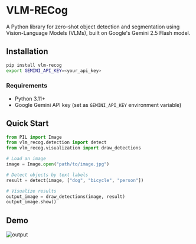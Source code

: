 # VLM-RECog

A Python library for zero-shot object detection and segmentation using Vision-Language Models (VLMs), built on Google's Gemini 2.5 Flash model.

## Installation

```bash
pip install vlm-recog
export GEMINI_API_KEY=<your_api_key>
```

### Requirements

- Python 3.11+
- Google Gemini API key (set as `GEMINI_API_KEY` environment variable)

## Quick Start

```python
from PIL import Image
from vlm_recog.detection import detect
from vlm_recog.visualization import draw_detections

# Load an image
image = Image.open("path/to/image.jpg")

# Detect objects by text labels
result = detect(image, ["dog", "bicycle", "person"])

# Visualize results
output_image = draw_detections(image, result)
output_image.show()
```

## Demo

![output](assets/output.png)
